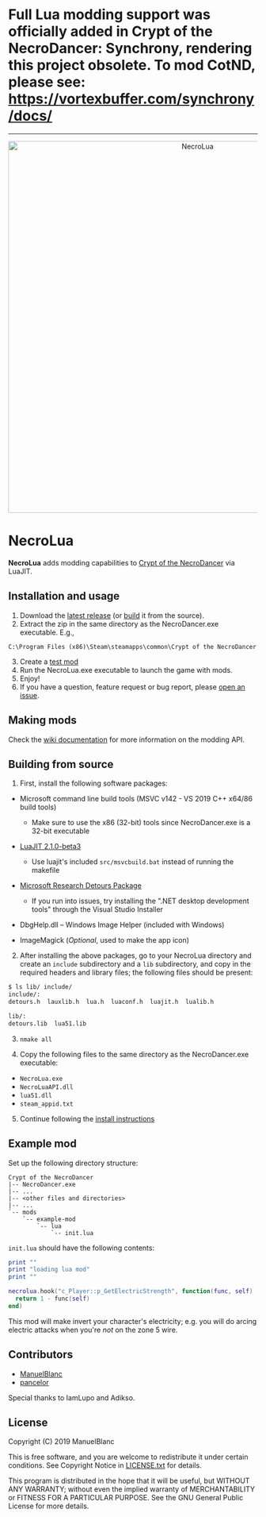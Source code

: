 # Full Lua modding support was officially added in Crypt of the NecroDancer: Synchrony, rendering this project obsolete. To mod CotND, please see: https://vortexbuffer.com/synchrony/docs/

---

<p align="center">
  <a href="#necrolua">
    <img alt="NecroLua" src="https://repository-images.githubusercontent.com/197468562/e41a8000-abd0-11e9-9e7f-a23cbd23823f" width="749">
  </a>
</p>

# NecroLua
**NecroLua** adds modding capabilities to [Crypt of the NecroDancer][cotnd] via LuaJIT.

  [cotnd]: https://braceyourselfgames.com/crypt-of-the-necrodancer/

## Installation and usage
1. Download the [latest release][releases] (or [build](#building-from-source) it from the source).
2. Extract the zip in the same directory as the NecroDancer.exe executable. E.g.,
  ```
  C:\Program Files (x86)\Steam\steamapps\common\Crypt of the NecroDancer
  ```
3. Create a [test mod](#example-mod)
4. Run the NecroLua.exe executable to launch the game with mods.
5. Enjoy!
6. If you have a question, feature request or bug report, please [open an issue][issues].

  [releases]: https://github.com/ManuelBlanc/NecroLua/releases
  [issues]: https://github.com/ManuelBlanc/NecroLua/issues

## Making mods
Check the [wiki documentation][wiki] for more information on the modding API.

  [wiki]: https://github.com/ManuelBlanc/NecroLua/wiki

## Building from source
1. First, install the following software packages:

+ Microsoft command line build tools (MSVC v142 - VS 2019 C++ x64/86 build tools)
  + Make sure to use the x86 (32-bit) tools since NecroDancer.exe is a 32-bit executable
+ [LuaJIT 2.1.0-beta3][luajit]
  + Use luajit's included `src/msvcbuild.bat` instead of running the makefile
+ [Microsoft Research Detours Package][detours]
  + If you run into issues, try installing the ".NET desktop development tools" through the Visual Studio Installer
+ DbgHelp.dll – Windows Image Helper (included with Windows)
+ ImageMagick (_Optional_, used to make the app icon)

  [luajit]: https://luajit.org/install.html
  [detours]: https://github.com/microsoft/Detours

2. After installing the above packages, go to your NecroLua directory and create an `include` subdirectory and a `lib` subdirectory, and copy in the required headers and library files; the following files should be present:

```bash
$ ls lib/ include/
include/:
detours.h  lauxlib.h  lua.h  luaconf.h  luajit.h  lualib.h

lib/:
detours.lib  lua51.lib
```

3. `nmake all`

4. Copy the following files to the same directory as the NecroDancer.exe executable:
+ `NecroLua.exe `
+ `NecroLuaAPI.dll`
+ `lua51.dll`
+ `steam_appid.txt`

5. Continue following the [install instructions](#installation-and-usage)

## Example mod

Set up the following directory structure:
```
Crypt of the NecroDancer
|-- NecroDancer.exe
|-- ...
|-- <other files and directories>
|-- ...
`-- mods
    `-- example-mod
        `-- lua
            `-- init.lua
```

`init.lua` should have the following contents:
```lua
print ""
print "loading lua mod"
print ""

necrolua.hook("c_Player::p_GetElectricStrength", function(func, self)
  return 1 - func(self)
end)
```

This mod will make invert your character's electricity; e.g. you will do arcing electric attacks when you're _not_ on the zone 5 wire.

## Contributors
+ [ManuelBlanc](https://github.com/ManuelBlanc)
+ [pancelor](https://github.com/pancelor)

Special thanks to IamLupo and Adikso.

## License
Copyright (C) 2019 ManuelBlanc

This is free software, and you are welcome to redistribute it under certain conditions.
See Copyright Notice in [LICENSE.txt](./LICENSE.txt) for details.

This program is distributed in the hope that it will be useful,
but WITHOUT ANY WARRANTY; without even the implied warranty of
MERCHANTABILITY or FITNESS FOR A PARTICULAR PURPOSE.  See the
GNU General Public License for more details.
